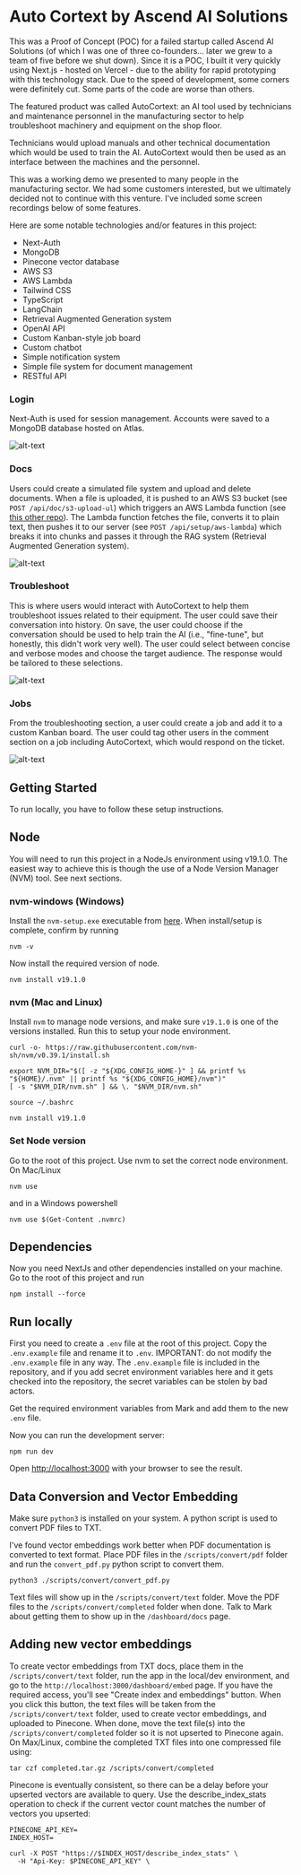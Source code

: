 # Auto Cortext by Ascend AI Solutions

This was a Proof of Concept (POC) for a failed startup called Ascend AI Solutions (of which I was one of three co-founders... later we grew to a team of five before we shut down). Since it is a POC, I built it very quickly using Next.js - hosted on Vercel - due to the ability for rapid prototyping with this technology stack. Due to the speed of development, some corners were definitely cut. Some parts of the code are worse than others.

The featured product was called AutoCortext: an AI tool used by technicians and maintenance personnel in the manufacturing sector to help troubleshoot machinery and equipment on the shop floor.

Technicians would upload manuals and other technical documentation which would be used to train the AI. AutoCortext would then be used as an interface between the machines and the personnel.

This was a working demo we presented to many people in the manufacturing sector. We had some customers interested, but we ultimately decided not to continue with this venture. I've included some screen recordings below of some features.

Here are some notable technologies and/or features in this project:

- Next-Auth
- MongoDB
- Pinecone vector database
- AWS S3
- AWS Lambda
- Tailwind CSS
- TypeScript
- LangChain
- Retrieval Augmented Generation system
- OpenAI API
- Custom Kanban-style job board
- Custom chatbot
- Simple notification system
- Simple file system for document management
- RESTful API

### Login

Next-Auth is used for session management. Accounts were saved to a MongoDB database hosted on Atlas.

![alt-text][1]

### Docs

Users could create a simulated file system and upload and delete documents. When a file is uploaded, it is pushed to an AWS S3 bucket (see `POST /api/doc/s3-upload-ul`) which triggers an AWS Lambda function (see [this other repo](https://github.com/markCwatson/autocortext-lambdas)). The Lambda function fetches the file, converts it to plain text, then pushes it to our server (see `POST /api/setup/aws-lambda`) which breaks it into chunks and passes it through the RAG system (Retrieval Augmented Generation system).

![alt-text][2]

### Troubleshoot

This is where users would interact with AutoCortext to help them troubleshoot issues related to their equipment. The user could save their conversation into history. On save, the user could choose if the conversation should be used to help train the AI (i.e., "fine-tune", but honestly, this didn't work very well). The user could select between concise and verbose modes and choose the target audience. The response would be tailored to these selections.

![alt-text][3]

### Jobs

From the troubleshooting section, a user could create a job and add it to a custom Kanban board. The user could tag other users in the comment section on a job including AutoCortext, which would respond on the ticket.

![alt-text][4]

## Getting Started

To run locally, you have to follow these setup instructions.

## Node

You will need to run this project in a NodeJs environment using v19.1.0. The easiest way to achieve this is though the use of a Node Version Manager (NVM) tool. See next sections.

### nvm-windows (Windows)

Install the `nvm-setup.exe` executable from [here](https://github.com/coreybutler/nvm-windows/releases). When install/setup is complete, confirm by running

```shell
nvm -v
```

Now install the required version of node.

```shell
nvm install v19.1.0
```

### nvm (Mac and Linux)

Install `nvm` to manage node versions, and make sure `v19.1.0` is one of the versions installed. Run this to setup your node environment.

```shell
curl -o- https://raw.githubusercontent.com/nvm-sh/nvm/v0.39.1/install.sh

export NVM_DIR="$([ -z "${XDG_CONFIG_HOME-}" ] && printf %s "${HOME}/.nvm" || printf %s "${XDG_CONFIG_HOME}/nvm")"
[ -s "$NVM_DIR/nvm.sh" ] && \. "$NVM_DIR/nvm.sh"

source ~/.bashrc

nvm install v19.1.0
```

### Set Node version

Go to the root of this project. Use nvm to set the correct node environment. On Mac/Linux

```shell
nvm use
```

and in a Windows powershell

```shell
nvm use $(Get-Content .nvmrc)
```

## Dependencies

Now you need NextJs and other dependencies installed on your machine. Go to the root of this project and run

```shell
npm install --force
```

## Run locally

First you need to create a `.env` file at the root of this project. Copy the `.env.example` file and rename it to `.env`. IMPORTANT: do not modify the `.env.example` file in any way. The `.env.example` file is included in the repository, and if you add secret environment variables here and it gets checked into the repository, the secret variables can be stolen by bad actors.

Get the required environment variables from Mark and add them to the new `.env` file.

Now you can run the development server:

```shell
npm run dev
```

Open [http://localhost:3000](http://localhost:3000) with your browser to see the result.

## Data Conversion and Vector Embedding

Make sure `python3` is installed on your system. A python script is used to convert PDF files to TXT.

I've found vector embeddings work better when PDF documentation is converted to text format. Place PDF files in the `/scripts/convert/pdf` folder and run the `convert_pdf.py` python script to convert them.

```shell
python3 ./scripts/convert/convert_pdf.py
```

Text files will show up in the `/scripts/convert/text` folder. Move the PDF files to the `/scripts/convert/completed` folder when done. Talk to Mark about getting them to show up in the `/dashboard/docs` page.

## Adding new vector embeddings

To create vector embeddings from TXT docs, place them in the `/scripts/convert/text` folder, run the app in the local/dev environment, and go to the `http://localhost:3000/dashboard/embed` page. If you have the required access, you'll see "Create index and embeddings" button. When you click this button, the text files will be taken from the `/scripts/convert/text` folder, used to create vector embeddings, and uploaded to Pinecone. When done, move the text file(s) into the `/scripts/convert/completed` folder so it is not upserted to Pinecone again. On Max/Linux, combine the completed TXT files into one compressed file using:

```shell
tar czf completed.tar.gz /scripts/convert/completed
```

Pinecone is eventually consistent, so there can be a delay before your upserted vectors are available to query. Use the describe_index_stats operation to check if the current vector count matches the number of vectors you upserted:

```shell
PINECONE_API_KEY=
INDEX_HOST=

curl -X POST "https://$INDEX_HOST/describe_index_stats" \
  -H "Api-Key: $PINECONE_API_KEY" \
```

#

[1]: gif/1-login.gif 'Demo of AutoCortext login/out'
[2]: gif/2-docs.gif 'Demo of AutoCortext docs'
[3]: gif/3-tshoot.gif 'Demo of AutoCortext troubleshooting'
[4]: gif/4-jobs.gif 'Demo of AutoCortext jobs'
